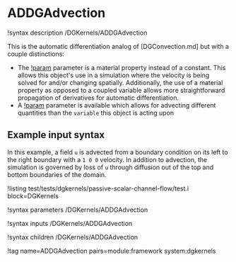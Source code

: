 # ADDGAdvection

!syntax description /DGKernels/ADDGAdvection

This is the automatic differentiation analog of [DGConvection.md] but with a
couple distinctions:

- The [!param](/DGKernels/ADDGAdvection/velocity) parameter is a material
  property instead of a constant. This allows this object's use in a
  simulation where the velocity is being solved for
  and/or changing spatially. Additionally, the use of a material property as
  opposed to a coupled variable allows more straightforward
  propagation of derivatives for automatic differentiation.
- A [!param](/DGKernels/ADDGAdvection/advected_quantity) parameter is
  available which allows for advecting different quantities than the `variable`
  this object is acting upon

## Example input syntax

In this example, a field `u` is advected from a boundary condition on its left to the right boundary
with a `1 0 0` velocity. In addition to advection, the simulation is governed by
loss of `u` through diffusion out of the top
and bottom boundaries of the domain.

!listing test/tests/dgkernels/passive-scalar-channel-flow/test.i block=DGKernels

!syntax parameters /DGKernels/ADDGAdvection

!syntax inputs /DGKernels/ADDGAdvection

!syntax children /DGKernels/ADDGAdvection

!tag name=ADDGAdvection pairs=module:framework system:dgkernels
